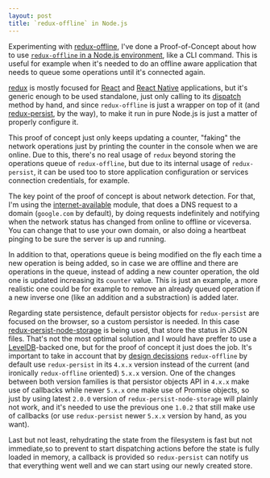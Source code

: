```yaml
---
layout: post
title: `redux-offline` in Node.js
---
```


Experimenting with [redux-offline](https://github.com/redux-offline/redux-offline),
I've done a Proof-of-Concept about how to use
[`redux-offline` in a Node.js environment](https://github.com/piranna/redux-offline-Node.js-PoC),
like a CLI command. This is useful for example when it's needed to do an offline
aware application that needs to queue some operations until it's connected again.

[redux](https://redux.js.org/) is mostly focused for
[React](https://reactjs.org/) and
[React Native](https://facebook.github.io/react-native/) applications, but it's
generic enough to be used standalone, just only calling to its
[dispatch](https://redux.js.org/api/store#dispatch) method by hand, and since
`redux-offline` is just a wrapper on top of it (and
[redux-persist](https://github.com/rt2zz/redux-persist), by the way), to make it
run in pure Node.js is just a matter of properly configure it.

This proof of concept just only keeps updating a counter, "faking" the network
operations just by printing the counter in the console when we are online. Due
to this, there's no real usage of `redux` beyond storing the operations queue of
`redux-offline`, but due to its internal usage of `redux-persist`, it can be
used too to store application configuration or services connection credentials,
for example.

The key point of the proof of concept is about network detection. For that, I'm
using the [internet-available](https://github.com/ourcodeworld/internet-available)
module, that does a DNS request to a domain (`google.com` by default), by doing
requests indefinitely and notifying when the network status has changed from
online to offline or viceversa. You can change that to use your own domain, or
also doing a heartbeat pinging to be sure the server is up and running.

In addition to that, operations queue is being modified on the fly each time a
new operation is being added, so in case we are offline and there are operations
in the queue, instead of adding a new counter operation, the old one is updated
increasing its `counter` value. This is just an example, a more realistic one
could be for example to remove an already queued operation if a new inverse one
(like an addition and a substraction) is added later.

Regarding state persistence, default persistor objects for `redux-persist` are
focused on the browser, so a custom persistor is needed. In this case
[redux-persist-node-storage](https://github.com/pellejacobs/redux-persist-node-storage)
is being used, that store the status in JSON files. That's not the most optimal
solution and I would have preffer to use a [LevelDB](http://leveldb.org/)-backed
one, but for the proof of concept it just does the job. It's important to take
in account that by
[design decissions](https://github.com/redux-offline/redux-offline/issues/119#issuecomment-343656725)
`redux-offline` by default use `redux-persist` in its `4.x.x` version instead of
the current (and ironically `redux-offline` oriented) `5.x.x` version. One of
the changes between both version families is that persistor objects API in
`4.x.x` make use of callbacks while newer `5.x.x` one make use of Promise
objects, so just by using latest `2.0.0` version of `redux-persist-node-storage`
will plainly not work, and it's needed to use the previous one `1.0.2` that
still make use of callbacks (or use `redux-persist` newer `5.x.x` version by
hand, as you want).

Last but not least, rehydrating the state from the filesystem is fast but not
immediate,so to prevent to start dispatching actions before the state is fully
loaded in memory, a callback is provided so `redux-persist` can notify us that
everything went well and we can start using our newly created store.